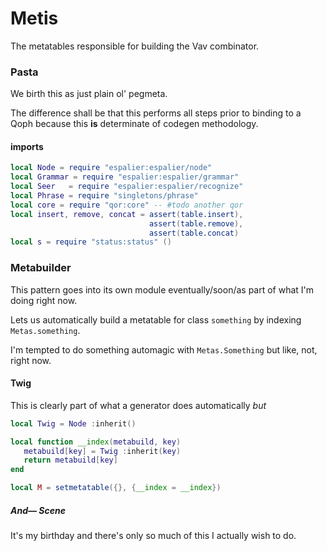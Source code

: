 # Metis

The metatables responsible for building the Vav combinator\.


### Pasta

We birth this as just plain ol' pegmeta\.

The difference shall be that this performs all steps prior to binding to a
Qoph because this **is** determinate of codegen methodology\.


#### imports

```lua
local Node = require "espalier:espalier/node"
local Grammar = require "espalier:espalier/grammar"
local Seer   = require "espalier:espalier/recognize"
local Phrase = require "singletons/phrase"
local core = require "qor:core" -- #todo another qor
local insert, remove, concat = assert(table.insert),
                               assert(table.remove),
                               assert(table.concat)
local s = require "status:status" ()
```






### Metabuilder

  This pattern goes into its own module eventually/soon/as part of what I'm
doing right now\.

Lets us automatically build a metatable for class `something` by indexing
`Metas.something`\.

I'm tempted to do something automagic with `Metas.Something` but like, not,
right now\.


#### Twig

This is clearly part of what a generator does automatically *but*

```lua
local Twig = Node :inherit()
```


```lua
local function __index(metabuild, key)
   metabuild[key] = Twig :inherit(key)
   return metabuild[key]
end
```

```lua
local M = setmetatable({}, {__index = __index})
```


##### And— Scene

It's my birthday and there's only so much of this I actually wish to do\.
